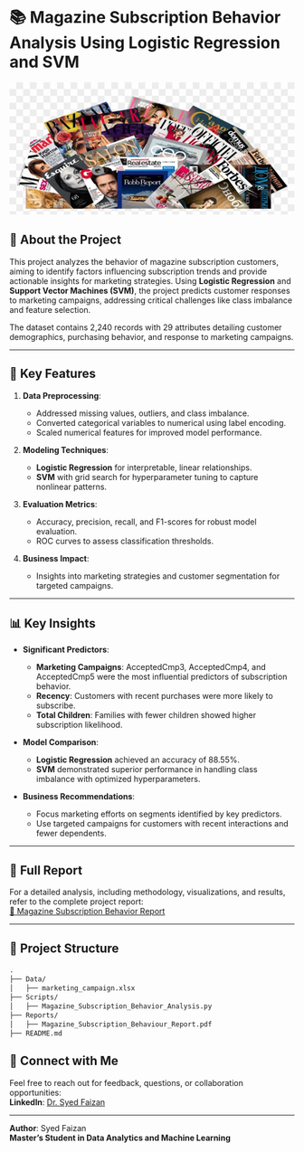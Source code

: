# 📚 Magazine Subscription Behavior Analysis Using Logistic Regression and SVM

![Magazine Subscription Behavior](https://github.com/SYEDFAIZAN1987/Magazine-Subscription-Behaviour-Analysis/blob/main/pic%201.png)

## 📘 About the Project

This project analyzes the behavior of magazine subscription customers, aiming to identify factors influencing subscription trends and provide actionable insights for marketing strategies. Using **Logistic Regression** and **Support Vector Machines (SVM)**, the project predicts customer responses to marketing campaigns, addressing critical challenges like class imbalance and feature selection.

The dataset contains 2,240 records with 29 attributes detailing customer demographics, purchasing behavior, and response to marketing campaigns.

---

## 🔑 Key Features

1. **Data Preprocessing**:
   - Addressed missing values, outliers, and class imbalance.
   - Converted categorical variables to numerical using label encoding.
   - Scaled numerical features for improved model performance.

2. **Modeling Techniques**:
   - **Logistic Regression** for interpretable, linear relationships.
   - **SVM** with grid search for hyperparameter tuning to capture nonlinear patterns.

3. **Evaluation Metrics**:
   - Accuracy, precision, recall, and F1-scores for robust model evaluation.
   - ROC curves to assess classification thresholds.

4. **Business Impact**:
   - Insights into marketing strategies and customer segmentation for targeted campaigns.

---

## 📊 Key Insights

- **Significant Predictors**:
  - **Marketing Campaigns**: AcceptedCmp3, AcceptedCmp4, and AcceptedCmp5 were the most influential predictors of subscription behavior.
  - **Recency**: Customers with recent purchases were more likely to subscribe.
  - **Total Children**: Families with fewer children showed higher subscription likelihood.

- **Model Comparison**:
  - **Logistic Regression** achieved an accuracy of 88.55%.
  - **SVM** demonstrated superior performance in handling class imbalance with optimized hyperparameters.

- **Business Recommendations**:
  - Focus marketing efforts on segments identified by key predictors.
  - Use targeted campaigns for customers with recent interactions and fewer dependents.

---

## 📜 Full Report

For a detailed analysis, including methodology, visualizations, and results, refer to the complete project report:  
[📄 Magazine Subscription Behavior Report](https://github.com/SYEDFAIZAN1987/Magazine-Subscription-Behaviour-Analysis/blob/main/Magazine%20Subscription%20Behaviour%20Report.pdf)

---

## 📂 Project Structure

```
.
├── Data/
│   ├── marketing_campaign.xlsx
├── Scripts/
│   ├── Magazine_Subscription_Behavior_Analysis.py
├── Reports/
│   ├── Magazine_Subscription_Behaviour_Report.pdf
├── README.md
```
## 🤝 Connect with Me

Feel free to reach out for feedback, questions, or collaboration opportunities:  
**LinkedIn**: [Dr. Syed Faizan](https://www.linkedin.com/in/drsyedfaizanmd/)

---

**Author**: Syed Faizan  
**Master’s Student in Data Analytics and Machine Learning**
